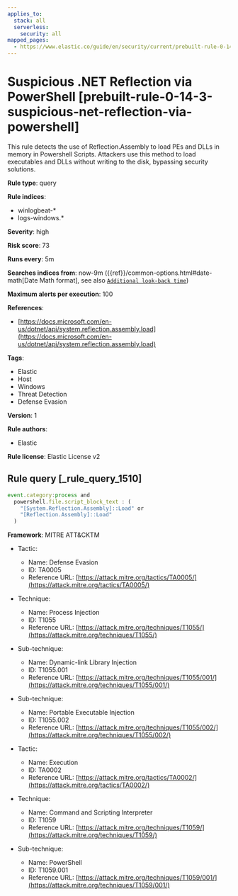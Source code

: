 ```yaml
---
applies_to:
  stack: all
  serverless:
    security: all
mapped_pages:
  - https://www.elastic.co/guide/en/security/current/prebuilt-rule-0-14-3-suspicious-net-reflection-via-powershell.html
---
```


# Suspicious .NET Reflection via PowerShell [prebuilt-rule-0-14-3-suspicious-net-reflection-via-powershell]

This rule detects the use of Reflection.Assembly to load PEs and DLLs in memory in Powershell Scripts. Attackers use this method to load executables and DLLs without writing to the disk, bypassing security solutions.

**Rule type**: query

**Rule indices**:

* winlogbeat-*
* logs-windows.*

**Severity**: high

**Risk score**: 73

**Runs every**: 5m

**Searches indices from**: now-9m ({{ref}}/common-options.html#date-math[Date Math format], see also [`Additional look-back time`](docs-content://solutions/security/detect-and-alert/create-detection-rule.md#rule-schedule))

**Maximum alerts per execution**: 100

**References**:

* [https://docs.microsoft.com/en-us/dotnet/api/system.reflection.assembly.load](https://docs.microsoft.com/en-us/dotnet/api/system.reflection.assembly.load)

**Tags**:

* Elastic
* Host
* Windows
* Threat Detection
* Defense Evasion

**Version**: 1

**Rule authors**:

* Elastic

**Rule license**: Elastic License v2

## Rule query [_rule_query_1510]

```js
event.category:process and
  powershell.file.script_block_text : (
    "[System.Reflection.Assembly]::Load" or
    "[Reflection.Assembly]::Load"
  )
```

**Framework**: MITRE ATT&CKTM

* Tactic:

    * Name: Defense Evasion
    * ID: TA0005
    * Reference URL: [https://attack.mitre.org/tactics/TA0005/](https://attack.mitre.org/tactics/TA0005/)

* Technique:

    * Name: Process Injection
    * ID: T1055
    * Reference URL: [https://attack.mitre.org/techniques/T1055/](https://attack.mitre.org/techniques/T1055/)

* Sub-technique:

    * Name: Dynamic-link Library Injection
    * ID: T1055.001
    * Reference URL: [https://attack.mitre.org/techniques/T1055/001/](https://attack.mitre.org/techniques/T1055/001/)

* Sub-technique:

    * Name: Portable Executable Injection
    * ID: T1055.002
    * Reference URL: [https://attack.mitre.org/techniques/T1055/002/](https://attack.mitre.org/techniques/T1055/002/)

* Tactic:

    * Name: Execution
    * ID: TA0002
    * Reference URL: [https://attack.mitre.org/tactics/TA0002/](https://attack.mitre.org/tactics/TA0002/)

* Technique:

    * Name: Command and Scripting Interpreter
    * ID: T1059
    * Reference URL: [https://attack.mitre.org/techniques/T1059/](https://attack.mitre.org/techniques/T1059/)

* Sub-technique:

    * Name: PowerShell
    * ID: T1059.001
    * Reference URL: [https://attack.mitre.org/techniques/T1059/001/](https://attack.mitre.org/techniques/T1059/001/)



